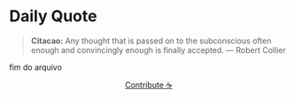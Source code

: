 # Daily Quote

> **Citacao:** Any thought that is passed on to the subconscious often enough and convincingly enough is finally accepted. — Robert Collier

fim do arquivo

<watermark-footer>
<p align="center">
  <a href="https://github.com/ruisuan/ruisuan/blob/main/contribute.md">Contribute ☕</a>
</p>
</watermark-footer>
